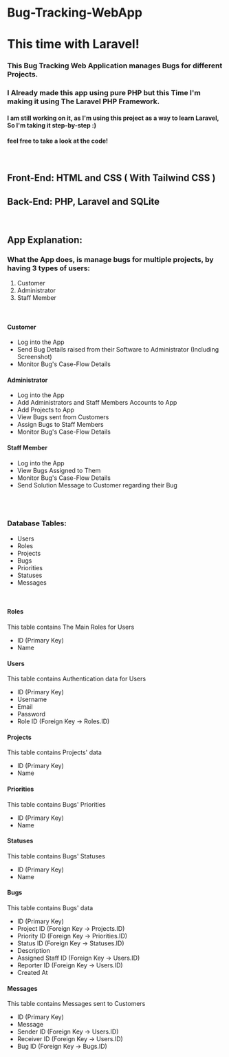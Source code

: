 # Bug-Tracking-WebApp
# This time with Laravel!


### This Bug Tracking Web Application manages Bugs for different Projects.
### I Already made this app using pure PHP but this Time I'm making it using The Laravel PHP Framework.
#### I am still working on it, as I'm using this project as a way to learn Laravel, So I'm taking it step-by-step :) 
#### feel free to take a look at the code!

<br>

## Front-End: HTML and CSS ( With Tailwind CSS )
## Back-End: PHP, Laravel and SQLite

<br>

## App Explanation:

### What the App does, is manage bugs for multiple projects, by having 3 types of users:
<ol>
    <li>Customer</li>
    <li>Administrator</li>
    <li>Staff Member</li>
</ol>

<br>

#### Customer
<ul>
	<li>Log into the App</li>
	<li>Send Bug Details raised from their Software to Administrator (Including Screenshot)</li>
	<li>Monitor Bug's Case-Flow Details</li>
</ul>

#### Administrator
<ul>
	<li>Log into the App</li>
	<li>Add Administrators and Staff Members Accounts to App</li>
	<li>Add Projects to App</li>
	<li>View Bugs sent from Customers</li>
	<li>Assign Bugs to Staff Members</li>
	<li>Monitor Bug's Case-Flow Details</li>
</ul>

#### Staff Member
<ul>
	<li>Log into the App</li>
	<li>View Bugs Assigned to Them</li>
	<li>Monitor Bug's Case-Flow Details</li>
	<li>Send Solution Message to Customer regarding their Bug</li>
</ul>

<br>
<br>

### Database Tables:
<ul>
	<li>Users</li>
	<li>Roles</li>
	<li>Projects</li>
	<li>Bugs</li>
	<li>Priorities</li>
	<li>Statuses</li>
	<li>Messages</li>
</ul>

<br>

#### Roles
This table contains The Main Roles for Users
<ul>
	<li>ID (Primary Key)</li>
	<li>Name</li>
</ul>

#### Users
This table contains Authentication data for Users
<ul>
	<li>ID (Primary Key)</li>
	<li>Username</li>
	<li>Email</li>
	<li>Password</li>
	<li>Role ID (Foreign Key -> Roles.ID)</li>
</ul>

#### Projects
This table contains Projects' data
<ul>
	<li>ID (Primary Key)</li>
	<li>Name</li>
</ul>

#### Priorities
This table contains Bugs' Priorities
<ul>
	<li>ID (Primary Key)</li>
	<li>Name</li>
</ul>

#### Statuses
This table contains Bugs' Statuses
<ul>
	<li>ID (Primary Key)</li>
	<li>Name</li>
</ul>

#### Bugs
This table contains Bugs' data
<ul>
	<li>ID (Primary Key)</li>
	<li>Project ID (Foreign Key -> Projects.ID)</li>
	<li>Priority ID (Foreign Key -> Priorities.ID)</li>
	<li>Status ID (Foreign Key -> Statuses.ID)</li>
	<li>Description</li>
	<li>Assigned Staff ID (Foreign Key -> Users.ID)</li>
	<li>Reporter ID (Foreign Key -> Users.ID)</li>
	<li>Created At</li>
</ul>

#### Messages
This table contains Messages sent to Customers
<ul>
	<li>ID (Primary Key)</li>
	<li>Message</li>
	<li>Sender ID (Foreign Key -> Users.ID)</li>
	<li>Receiver ID (Foreign Key -> Users.ID)</li>
	<li>Bug ID (Foreign Key -> Bugs.ID)</li>
</ul>
